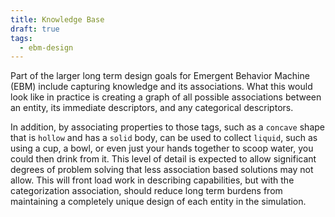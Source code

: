 ```yaml
---
title: Knowledge Base
draft: true
tags:
  - ebm-design
---
```


Part of the larger long term design goals for Emergent Behavior Machine (EBM)
include capturing knowledge and its associations. What this would look like in practice
is creating a graph of all possible associations between an entity, its immediate
descriptors, and any categorical descriptors.

In addition, by associating properties to those tags, such as a `concave` shape
that is `hollow` and has a `solid` body, can be used to collect `liquid`, such as using a cup,
a bowl, or even just your hands together to scoop water, you could then drink from it.
This level of detail is expected to allow significant degrees of problem solving
that less association based solutions may not allow. This will front load
work in describing capabilities, but with the categorization association, should reduce
long term burdens from maintaining a completely unique design of each entity in the simulation.

